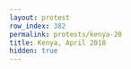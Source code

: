 ```yaml
---
layout: protest
row_index: 382
permalink: protests/kenya-20
title: Kenya, April 2018
hidden: true
---
```

